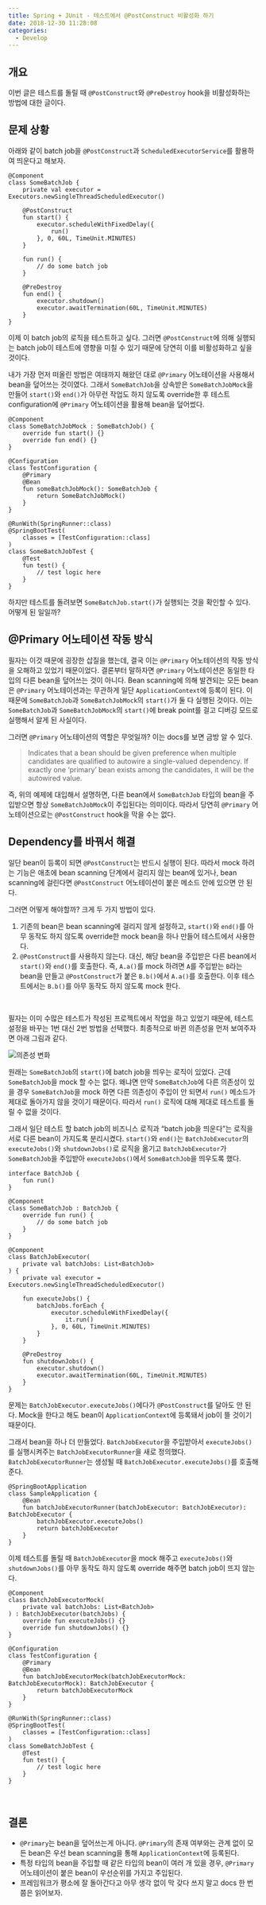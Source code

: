 ```yaml
---
title: Spring + JUnit - 테스트에서 @PostConstruct 비활성화 하기
date: 2018-12-30 11:28:08
categories:
  - Develop
---
```

## 개요
이번 글은 테스트를 돌릴 때 `@PostConstruct`와 `@PreDestroy` hook을 비활성화하는 방법에 대한 글이다.
<br/>

## 문제 상황
아래와 같이 batch job을 `@PostConstruct`과 `ScheduledExecutorService`를 활용하여 띄운다고 해보자.
```
@Component
class SomeBatchJob {
    private val executor = Executors.newSingleThreadScheduledExecutor()

    @PostConstruct
    fun start() {
        executor.scheduleWithFixedDelay({
            run() 
        }, 0, 60L, TimeUnit.MINUTES)
    }

    fun run() {
        // do some batch job
    }

    @PreDestroy
    fun end() {
        executor.shutdown()
        executor.awaitTermination(60L, TimeUnit.MINUTES)
    }
}
```

이제 이 batch job의 로직을 테스트하고 싶다. 그러면 `@PostConstruct`에 의해 실행되는 batch job이 테스트에 영향을 미칠 수 있기 때문에 당연히 이를 비활성화하고 싶을 것이다.
<br />

내가 가장 먼저 떠올린 방법은 여태까지 해왔던 대로 `@Primary` 어노테이션을 사용해서 bean을 덮어쓰는 것이였다. 그래서 `SomeBatchJob`을 상속받은 `SomeBatchJobMock`을 만들어 `start()`와 `end()`가 아무런 작업도 하지 않도록 override한 후 테스트 configuration에 `@Primary` 어노테이션을 활용해 bean을 덮어썼다.
```
@Component
class SomeBatchJobMock : SomeBatchJob() {
    override fun start() {}
    override fun end() {}
}
```
```
@Configuration
class TestConfiguration {
    @Primary
    @Bean
    fun someBatchJobMock(): SomeBatchJob {
        return SomeBatchJobMock()
    }
}
```
```
@RunWith(SpringRunner::class)
@SpringBootTest(
    classes = [TestConfiguration::class]
)
class SomeBatchJobTest {
    @Test
    fun test() {
        // test logic here
    }
}
```

하지만 테스트를 돌려보면 `SomeBatchJob.start()`가 실행되는 것을 확인할 수 있다. 어떻게 된 일일까?
<br/>

## @Primary 어노테이션 작동 방식
필자는 이것 때문에 굉장한 삽질을 했는데, 결국 이는 `@Primary` 어노테이션의 작동 방식을 오해하고 있었기 때문이었다. 결론부터 말하자면 `@Primary` 어노테이션은 동일한 타입의 다른 bean을 덮어쓰는 것이 아니다. Bean scanning에 의해 발견되는 모든 bean은 `@Primary` 어노테이션과는 무관하게 일단 `ApplicationContext`에 등록이 된다. 이 때문에 `SomeBatchJob`과 `SomeBatchJobMock`의 `start()`가 둘 다 실행된 것이다. 이는 `SomeBatchJob`과 `SomeBatchJobMock`의 `start()`에 break point를 걸고 디버깅 모드로 실행해서 알게 된 사실이다.
<br />

그러면 `@Primary` 어노테이션의 역할은 무엇일까? 이는 docs를 보면 금방 알 수 있다.
> Indicates that a bean should be given preference when multiple candidates are qualified to autowire a single-valued dependency. If exactly one ‘primary’ bean exists among the candidates, it will be the autowired value.

즉, 위의 예제에 대입해서 설명하면, 다른 bean에서 `SomeBatchJob` 타입의 bean을 주입받으면 항상 `SomeBatchJobMock`이 주입된다는 의미이다. 따라서 당연히 `@Primary` 어노테이션으로는 `@PostConstruct` hook을 막을 수는 없다.
<br/>

## Dependency를 바꿔서 해결
일단 bean이 등록이 되면 `@PostConstruct`는 반드시 실행이 된다. 따라서 mock 하려는 기능은 애초에 bean scanning 단계에서 걸리지 않는 bean에 있거나, bean scanning에 걸린다면 `@PostConstruct` 어노테이션이 붙은 메소드 안에 있으면 안 된다.
<br />

그러면 어떻게 해야할까? 크게 두 가지 방법이 있다.
1. 기존의 bean은 bean scanning에 걸리지 않게 설정하고, `start()`와 `end()`를 아무 동작도 하지 않도록 override한 mock bean을 하나 만들어 테스트에서 사용한다.
2. `@PostConstruct`를 사용하지 않는다. 대신, 해당 bean을 주입받은 다른 bean에서 `start()`와 `end()`를 호출한다. 즉, `A.a()`를 mock 하려면 `A`를 주입받는 `B`라는 bean을 만들고 `@PostConstruct`가 붙은 `B.b()`에서 `A.a()`를 호출한다. 이후 테스트에서는 `B.b()`를 아무 동작도 하지 않도록 mock 한다.
<br />

필자는 이미 수많은 테스트가 작성된 프로젝트에서 작업을 하고 있었기 때문에, 테스트 설정을 바꾸는 1번 대신 2번 방법을 선택했다. 최종적으로 바뀐 의존성을 먼저 보여주자면 아래 그림과 같다.

![의존성 변화](/images/spring_junit_disable_postconstruct_in_test/bean_dependency_graphs.png)

원래는 `SomeBatchJob`의 `start()`에 batch job을 띄우는 로직이 있었다. 근데 `SomeBatchJob`을 mock 할 수는 없다. 왜냐면 만약 `SomeBatchJob`에 다른 의존성이 있을 경우 `SomeBatchJob`을 mock 하면 다른 의존성이 주입이 안 되면서 `run()` 메소드가 제대로 돌아가지 않을 것이기 때문이다. 따라서 `run()` 로직에 대해 제대로 테스트를 돌릴 수 없을 것이다.
<br />

그래서 일단 테스트 할 batch job의 비즈니스 로직과 “batch job을 띄운다”는 로직을 서로 다른 bean이 가지도록 분리시켰다. `start()`와 `end()`는 `BatchJobExecutor`의 `executeJobs()`와 `shutdownJobs()`로 로직을 옮기고 `BatchJobExecutor`가 `SomeBatchJob`을 주입받아 `executeJobs()`에서 `SomeBatchJob`을 띄우도록 했다.
```
interface BatchJob {
    fun run()
}
```
```
@Component
class SomeBatchJob : BatchJob {
    override fun run() {
        // do some batch job
    }
}
```
```
@Component
class BatchJobExecutor(
    private val batchJobs: List<BatchJob>
) {
    private val executor = Executors.newSingleThreadScheduledExecutor()

    fun executeJobs() {
        batchJobs.forEach {
            executor.scheduleWithFixedDelay({
                it.run()
            }, 0, 60L, TimeUnit.MINUTES)
        }
    }

    @PreDestroy
    fun shutdownJobs() {
        executor.shutdown()
        executor.awaitTermination(60L, TimeUnit.MINUTES)
    }
}
```

문제는 `BatchJobExecutor.executeJobs()`에다가 `@PostConstruct`를 달아도 안 된다. Mock을 한다고 해도 bean이 `ApplicationContext`에 등록돼서 job이 뜰 것이기 때문이다.
<br />

그래서 bean을 하나 더 만들었다. `BatchJobExecutor`을 주입받아서 `executeJobs()`를 실행시켜주는 `BatchJobExecutorRunner`을 새로 정의했다. `BatchJobExecutorRunner`는 생성될 때 `BatchJobExecutor.executeJobs()`를 호출해준다.
```
@SpringBootApplication
class SampleApplication {
    @Bean
    fun batchJobExecutorRunner(batchJobExecutor: BatchJobExecutor): BatchJobExecutor {
        batchJobExecutor.executeJobs()
        return batchJobExecutor
    }
}
```

이제 테스트를 돌릴 때 `BatchJobExecutor`을 mock 해주고 `executeJobs()`와 `shutdownJobs()`를 아무 동작도 하지 않도록 override 해주면 batch job이 뜨지 않는다.
```
@Component
class BatchJobExecutorMock(
    private val batchJobs: List<BatchJob>
) : BatchJobExecutor(batchJobs) {
    override fun executeJobs() {}
    override fun shutdownJobs() {}
}
```
```
@Configuration
class TestConfiguration {
    @Primary
    @Bean
    fun batchJobExecutorMock(batchJobExecutorMock: BatchJobExecutorMock): BatchJobExecutor {
        return batchJobExecutorMock
    }
}
```
```
@RunWith(SpringRunner::class)
@SpringBootTest(
    classes = [TestConfiguration::class]
)
class SomeBatchJobTest {
    @Test
    fun test() {
        // test logic here
    }
}
```
<br/>

## 결론
* `@Primary`는 bean을 덮어쓰는게 아니다. `@Primary`의 존재 여부와는 관계 없이 모든 bean은 우선 bean scanning을 통해 `ApplicationContext`에 등록된다.
* 특정 타입의 bean을 주입할 때 같은 타입의 bean이 여러 개 있을 경우, `@Primary` 어노테이션이 붙은 bean이 우선순위를 가지고 주입된다.
* 프레임워크가 평소에 잘 돌아간다고 아무 생각 없이 막 갖다 쓰지 말고 docs 한 번쯤은 읽어보자.